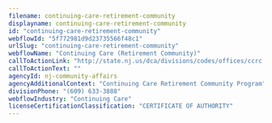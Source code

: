 ```yaml
---
filename: continuing-care-retirement-community
displayname: continuing-care-retirement-community
id: "continuing-care-retirement-community"
webflowId: "5f772981d9d23735566f48c1"
urlSlug: "continuing-care-retirement-community"
webflowName: "Continuing Care (Retirement Community)"
callToActionLink: "http://state.nj.us/dca/divisions/codes/offices/ccrc.html"
callToActionText: ""
agencyId: nj-community-affairs
agencyAdditionalContext: "Continuing Care Retirement Community Program"
divisionPhone: "(609) 633-3888"
webflowIndustry: "Continuing Care"
licenseCertificationClassification: "CERTIFICATE OF AUTHORITY"
---
```

